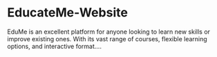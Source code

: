 # EducateMe-Website
EduMe is an excellent platform for anyone looking to learn new skills or improve existing ones. With its vast range of courses, flexible learning options, and interactive format....
